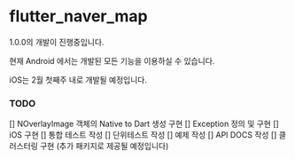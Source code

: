 # flutter_naver_map

1.0.0의 개발이 진행중입니다.

현재 Android 에서는 개발된 모든 기능을 이용하실 수 있습니다.

iOS는 2월 첫째주 내로 개발될 예정입니다.


### TODO
[] NOverlayImage 객체의 Native to Dart 생성 구현
[] Exception 정의 및 구현
[] iOS 구현
[] 통합 테스트 작성
[] 단위테스트 작성
[] 예제 작성
[] API DOCS 작성
[] 클러스터링 구현 (추가 패키지로 제공될 예정입니다)

